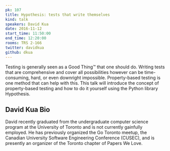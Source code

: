 ```yaml
---
pk: 107
title: Hypothesis: tests that write themselves
kind: talk
speakers: David Kua
date: 2016-11-12
start_time: 11:50:00
end_time: 12:20:00
rooms: TRS 2-166
twitter: davidkua
github: dkua
---
```


Testing is generally seen as a Good Thing™ that one should do. Writing tests that are comprehensive and cover all possibilities however can be time-consuming, hard, or even downright impossible. Property-based testing is one method that can help with this. This talk will introduce the concept of property-based testing and how to do it yourself using the Python library Hypothesis.

## David Kua Bio

David recently graduated from the undergraduate computer science program at the University of Toronto and is not currently gainfully employed.
He has previously organized the Go Toronto meetup, the Canadian University Software Engineering Conference (CUSEC), and is presently an organizer of the Toronto chapter of Papers We Love.